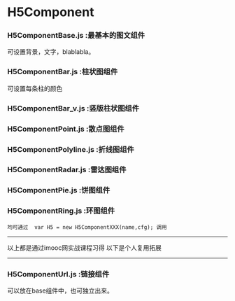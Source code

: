 # H5Component
### H5ComponentBase.js     :最基本的图文组件
可设置背景，文字，blablabla。
### H5ComponentBar.js      :柱状图组件
可设置每条柱的颜色
### H5ComponentBar_v.js    :竖版柱状图组件
### H5ComponentPoint.js    :散点图组件
### H5ComponentPolyline.js :折线图组件
### H5ComponentRadar.js    :雷达图组件
### H5ComponentPie.js      :饼图组件
### H5ComponentRing.js     :环图组件
`均可通过  var H5 = new H5ComponentXXX(name,cfg); 调用`
***
以上都是通过imooc网实战课程习得
以下是个人复用拓展
***
### H5ComponentUrl.js  :链接组件
可以放在base组件中，也可独立出来。
